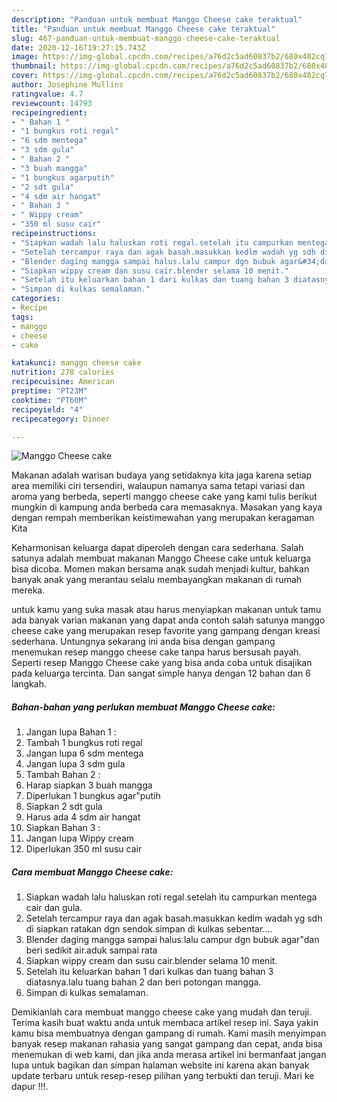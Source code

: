 ```yaml
---
description: "Panduan untuk membuat Manggo Cheese cake teraktual"
title: "Panduan untuk membuat Manggo Cheese cake teraktual"
slug: 467-panduan-untuk-membuat-manggo-cheese-cake-teraktual
date: 2020-12-16T19:27:15.743Z
image: https://img-global.cpcdn.com/recipes/a76d2c5ad60837b2/680x482cq70/manggo-cheese-cake-foto-resep-utama.jpg
thumbnail: https://img-global.cpcdn.com/recipes/a76d2c5ad60837b2/680x482cq70/manggo-cheese-cake-foto-resep-utama.jpg
cover: https://img-global.cpcdn.com/recipes/a76d2c5ad60837b2/680x482cq70/manggo-cheese-cake-foto-resep-utama.jpg
author: Josephine Mullins
ratingvalue: 4.7
reviewcount: 14793
recipeingredient:
- " Bahan 1 "
- "1 bungkus roti regal"
- "6 sdm mentega"
- "3 sdm gula"
- " Bahan 2 "
- "3 buah mangga"
- "1 bungkus agarputih"
- "2 sdt gula"
- "4 sdm air hangat"
- " Bahan 3 "
- " Wippy cream"
- "350 ml susu cair"
recipeinstructions:
- "Siapkan wadah lalu haluskan roti regal.setelah itu campurkan mentega cair dan gula."
- "Setelah tercampur raya dan agak basah.masukkan kedlm wadah yg sdh di siapkan ratakan dgn sendok.simpan di kulkas sebentar...."
- "Blender daging mangga sampai halus.lalu campur dgn bubuk agar&#34;dan beri sedikit air.aduk sampai rata"
- "Siapkan wippy cream dan susu cair.blender selama 10 menit."
- "Setelah itu keluarkan bahan 1 dari kulkas dan tuang bahan 3 diatasnya.lalu tuang bahan 2 dan beri potongan mangga."
- "Simpan di kulkas semalaman."
categories:
- Recipe
tags:
- manggo
- cheese
- cake

katakunci: manggo cheese cake 
nutrition: 278 calories
recipecuisine: American
preptime: "PT23M"
cooktime: "PT60M"
recipeyield: "4"
recipecategory: Dinner

---
```



![Manggo Cheese cake](https://img-global.cpcdn.com/recipes/a76d2c5ad60837b2/680x482cq70/manggo-cheese-cake-foto-resep-utama.jpg)

Makanan adalah warisan budaya yang setidaknya kita jaga karena setiap area memiliki ciri tersendiri, walaupun namanya sama tetapi variasi dan aroma yang berbeda, seperti manggo cheese cake yang kami tulis berikut mungkin di kampung anda berbeda cara memasaknya. Masakan yang kaya dengan rempah memberikan keistimewahan yang merupakan keragaman Kita

Keharmonisan keluarga dapat diperoleh dengan cara sederhana. Salah satunya adalah membuat makanan Manggo Cheese cake untuk keluarga bisa dicoba. Momen makan bersama anak sudah menjadi kultur, bahkan banyak anak yang merantau selalu membayangkan makanan di rumah mereka.



untuk kamu yang suka masak atau harus menyiapkan makanan untuk tamu ada banyak varian makanan yang dapat anda contoh salah satunya manggo cheese cake yang merupakan resep favorite yang gampang dengan kreasi sederhana. Untungnya sekarang ini anda bisa dengan gampang menemukan resep manggo cheese cake tanpa harus bersusah payah.
Seperti resep Manggo Cheese cake yang bisa anda coba untuk disajikan pada keluarga tercinta. Dan sangat simple hanya dengan 12 bahan dan 6 langkah.


<!--inarticleads1-->

##### Bahan-bahan yang perlukan membuat Manggo Cheese cake:

1. Jangan lupa  Bahan 1 :
1. Tambah 1 bungkus roti regal
1. Jangan lupa 6 sdm mentega
1. Jangan lupa 3 sdm gula
1. Tambah  Bahan 2 :
1. Harap siapkan 3 buah mangga
1. Diperlukan 1 bungkus agar&#34;putih
1. Siapkan 2 sdt gula
1. Harus ada 4 sdm air hangat
1. Siapkan  Bahan 3 :
1. Jangan lupa  Wippy cream
1. Diperlukan 350 ml susu cair




<!--inarticleads2-->

##### Cara membuat  Manggo Cheese cake:

1. Siapkan wadah lalu haluskan roti regal.setelah itu campurkan mentega cair dan gula.
1. Setelah tercampur raya dan agak basah.masukkan kedlm wadah yg sdh di siapkan ratakan dgn sendok.simpan di kulkas sebentar....
1. Blender daging mangga sampai halus.lalu campur dgn bubuk agar&#34;dan beri sedikit air.aduk sampai rata
1. Siapkan wippy cream dan susu cair.blender selama 10 menit.
1. Setelah itu keluarkan bahan 1 dari kulkas dan tuang bahan 3 diatasnya.lalu tuang bahan 2 dan beri potongan mangga.
1. Simpan di kulkas semalaman.




Demikianlah cara membuat manggo cheese cake yang mudah dan teruji. Terima kasih buat waktu anda untuk membaca artikel resep ini. Saya yakin kamu bisa membuatnya dengan gampang di rumah. Kami masih menyimpan banyak resep makanan rahasia yang sangat gampang dan cepat, anda bisa menemukan di web kami, dan jika anda merasa artikel ini bermanfaat jangan lupa untuk bagikan dan simpan halaman website ini karena akan banyak update terbaru untuk resep-resep pilihan yang terbukti dan teruji. Mari ke dapur !!!. 
